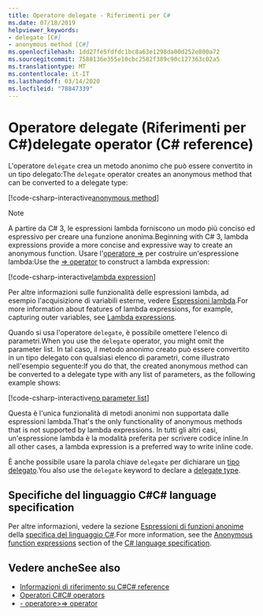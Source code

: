 ```yaml
---
title: Operatore delegate - Riferimenti per C#
ms.date: 07/18/2019
helpviewer_keywords:
- delegate [C#]
- anonymous method [C#]
ms.openlocfilehash: 1dd27fe5fdfdc1bc8a63e1298da00d252e800a72
ms.sourcegitcommit: 7588136e355e10cbc2582f389c90c127363c02a5
ms.translationtype: MT
ms.contentlocale: it-IT
ms.lasthandoff: 03/14/2020
ms.locfileid: "78847339"
---
```

# <a name="delegate-operator-c-reference"></a><span data-ttu-id="cee8c-102">Operatore delegate (Riferimenti per C#)</span><span class="sxs-lookup"><span data-stu-id="cee8c-102">delegate operator (C# reference)</span></span>

<span data-ttu-id="cee8c-103">L'operatore `delegate` crea un metodo anonimo che può essere convertito in un tipo delegato:</span><span class="sxs-lookup"><span data-stu-id="cee8c-103">The `delegate` operator creates an anonymous method that can be converted to a delegate type:</span></span>

[!code-csharp-interactive[anonymous method](snippets/DelegateOperator.cs#AnonymousMethod)]

> [!NOTE]
> <span data-ttu-id="cee8c-104">A partire da C# 3, le espressioni lambda forniscono un modo più conciso ed espressivo per creare una funzione anonima.</span><span class="sxs-lookup"><span data-stu-id="cee8c-104">Beginning with C# 3, lambda expressions provide a more concise and expressive way to create an anonymous function.</span></span> <span data-ttu-id="cee8c-105">Usare l'[operatore =>](lambda-operator.md) per costruire un'espressione lambda:</span><span class="sxs-lookup"><span data-stu-id="cee8c-105">Use the [=> operator](lambda-operator.md) to construct a lambda expression:</span></span>
>
> [!code-csharp-interactive[lambda expression](snippets/DelegateOperator.cs#Lambda)]
>
> <span data-ttu-id="cee8c-106">Per altre informazioni sulle funzionalità delle espressioni lambda, ad esempio l'acquisizione di variabili esterne, vedere [Espressioni lambda](../../programming-guide/statements-expressions-operators/lambda-expressions.md).</span><span class="sxs-lookup"><span data-stu-id="cee8c-106">For more information about features of lambda expressions, for example, capturing outer variables, see [Lambda expressions](../../programming-guide/statements-expressions-operators/lambda-expressions.md).</span></span>

<span data-ttu-id="cee8c-107">Quando si usa l'operatore `delegate`, è possibile omettere l'elenco di parametri.</span><span class="sxs-lookup"><span data-stu-id="cee8c-107">When you use the `delegate` operator, you might omit the parameter list.</span></span> <span data-ttu-id="cee8c-108">In tal caso, il metodo anonimo creato può essere convertito in un tipo delegato con qualsiasi elenco di parametri, come illustrato nell'esempio seguente:</span><span class="sxs-lookup"><span data-stu-id="cee8c-108">If you do that, the created anonymous method can be converted to a delegate type with any list of  parameters, as the following example shows:</span></span>

[!code-csharp-interactive[no parameter list](snippets/DelegateOperator.cs#WithoutParameterList)]

<span data-ttu-id="cee8c-109">Questa è l'unica funzionalità di metodi anonimi non supportata dalle espressioni lambda.</span><span class="sxs-lookup"><span data-stu-id="cee8c-109">That's the only functionality of anonymous methods that is not supported by lambda expressions.</span></span> <span data-ttu-id="cee8c-110">In tutti gli altri casi, un'espressione lambda è la modalità preferita per scrivere codice inline.</span><span class="sxs-lookup"><span data-stu-id="cee8c-110">In all other cases, a lambda expression is a preferred way to write inline code.</span></span>

<span data-ttu-id="cee8c-111">È anche possibile usare la parola chiave `delegate` per dichiarare un [tipo delegato](../builtin-types/reference-types.md#the-delegate-type).</span><span class="sxs-lookup"><span data-stu-id="cee8c-111">You also use the `delegate` keyword to declare a [delegate type](../builtin-types/reference-types.md#the-delegate-type).</span></span>

## <a name="c-language-specification"></a><span data-ttu-id="cee8c-112">Specifiche del linguaggio C#</span><span class="sxs-lookup"><span data-stu-id="cee8c-112">C# language specification</span></span>

<span data-ttu-id="cee8c-113">Per altre informazioni, vedere la sezione [Espressioni di funzioni anonime](~/_csharplang/spec/expressions.md#anonymous-function-expressions) della [specifica del linguaggio C#](~/_csharplang/spec/introduction.md).</span><span class="sxs-lookup"><span data-stu-id="cee8c-113">For more information, see the [Anonymous function expressions](~/_csharplang/spec/expressions.md#anonymous-function-expressions) section of the [C# language specification](~/_csharplang/spec/introduction.md).</span></span>

## <a name="see-also"></a><span data-ttu-id="cee8c-114">Vedere anche</span><span class="sxs-lookup"><span data-stu-id="cee8c-114">See also</span></span>

- [<span data-ttu-id="cee8c-115">Informazioni di riferimento su C#</span><span class="sxs-lookup"><span data-stu-id="cee8c-115">C# reference</span></span>](../index.md)
- [<span data-ttu-id="cee8c-116">Operatori C#</span><span class="sxs-lookup"><span data-stu-id="cee8c-116">C# operators</span></span>](index.md)
- [<span data-ttu-id="cee8c-117">- operatore></span><span class="sxs-lookup"><span data-stu-id="cee8c-117">=> operator</span></span>](lambda-operator.md)

